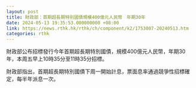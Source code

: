 ```yaml
---
layout: post
title: 財政部：首期超長期特別國債規模400億元人民幣　年期30年
date: 2024-05-13 19:35:53.000000000 +08:00
link: https://news.rthk.hk/rthk/ch/component/k2/1753007-20240513.htm
categories: rthk
---
```


財政部公布招標發行今年首期超長期特別國債，規模400億元人民幣，年期30年，本周五早上10時35分至11時35分招標。

財政部指出，首期超長期特別國債下周一開始計息，票面息率通過競爭性招標確定，每半年派息一次。
